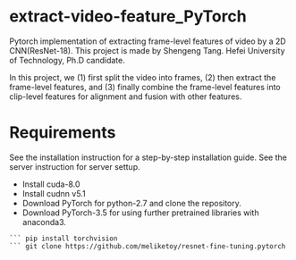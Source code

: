 # extract-video-feature_PyTorch
Pytorch implementation of extracting frame-level features of video by a 2D CNN(ResNet-18). This project is made by Shengeng Tang.
Hefei University of Technology, Ph.D candidate.

In this project, we (1) first split the video into frames, (2) then extract the frame-level features, and (3) finally combine the frame-level features into clip-level features for alignment and fusion with other features.

# Requirements
See the installation instruction for a step-by-step installation guide. See the server instruction for server settup.

* Install cuda-8.0
* Install cudnn v5.1
* Download PyTorch for python-2.7 and clone the repository.
* Download PyTorch-3.5 for using further pretrained libraries with anaconda3.

``` pip install http://download.pytorch.org/whl/cu80/torch-0.1.12.post2-cp27-none-linux_x86_64.whl
``` pip install torchvision
``` git clone https://github.com/meliketoy/resnet-fine-tuning.pytorch
